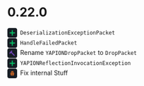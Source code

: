 # 0.22.0

<div style="margin-bottom: 1px">
<img src="../icons/add.png" width="22px" style="vertical-align: middle; margin-right: 3px"> <code>DeserializationExceptionPacket</code>
</div>
<div style="margin-bottom: 1px">
<img src="../icons/add.png" width="22px" style="vertical-align: middle; margin-right: 3px"> <code>HandleFailedPacket</code>
</div>
<div style="margin-bottom: 1px">
<img src="../icons/rework.png" width="22px" style="vertical-align: middle; margin-right: 3px"> Rename <code>YAPIONDropPacket</code> to <code>DropPacket</code>
</div>
<div style="margin-bottom: 1px">
<img src="../icons/add.png" width="22px" style="vertical-align: middle; margin-right: 3px"> <code>YAPIONReflectionInvocationException</code>
</div>
<div style="margin-bottom: 1px">
<img src="../icons/fix.png" width="22px" style="vertical-align: middle; margin-right: 3px"> Fix internal Stuff
</div>
